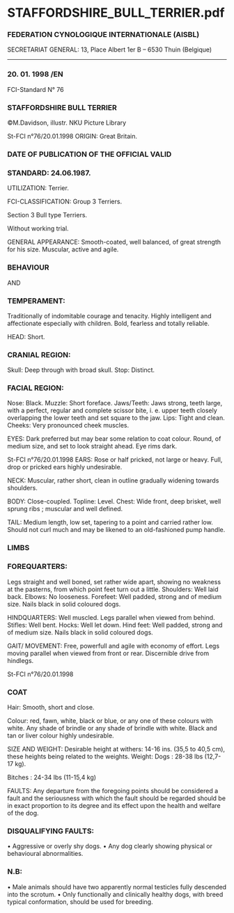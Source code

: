 # STAFFORDSHIRE_BULL_TERRIER.pdf


### FEDERATION CYNOLOGIQUE INTERNATIONALE (AISBL)


SECRETARIAT GENERAL: 13, Place Albert 1er  B – 6530 Thuin (Belgique)
______________________________________________________________________________

### 20. 01. 1998 /EN



FCI-Standard N° 76


### STAFFORDSHIRE BULL TERRIER



©M.Davidson, illustr. NKU Picture Library





St-FCI n°76/20.01.1998
ORIGIN: Great Britain.

### DATE OF PUBLICATION OF THE OFFICIAL VALID



### STANDARD: 24.06.1987.



UTILIZATION: Terrier.

FCI-CLASSIFICATION:  Group  3
Terriers.

Section 3
Bull type Terriers.

Without working trial.

GENERAL APPEARANCE: Smooth-coated, well balanced, of
great strength for his size.  Muscular, active and agile.

### BEHAVIOUR


AND


### TEMPERAMENT:


Traditionally
of
indomitable courage and tenacity.  Highly intelligent and affectionate
especially with children.  Bold, fearless and totally reliable.

HEAD: Short.

### CRANIAL REGION:


Skull: Deep through with broad skull.
Stop: Distinct.

### FACIAL REGION:


Nose: Black.
Muzzle: Short foreface.
Jaws/Teeth: Jaws strong, teeth large, with a perfect, regular and
complete scissor bite, i. e. upper teeth closely overlapping the lower
teeth and set square to the jaw.
Lips: Tight and clean.
Cheeks: Very pronounced cheek muscles.

EYES: Dark preferred but may bear some relation to coat colour.
Round, of medium size, and set to look straight ahead.  Eye rims
dark.



St-FCI n°76/20.01.1998
EARS: Rose or half pricked, not large or heavy.  Full, drop or
pricked ears highly undesirable.

NECK: Muscular, rather short, clean in outline gradually widening
towards shoulders.

BODY: Close-coupled.
Topline: Level.
Chest: Wide front, deep brisket, well sprung ribs ; muscular and well
defined.

TAIL: Medium length, low set, tapering to a point and carried rather
low.  Should not curl much and may be likened to an old-fashioned
pump handle.

### LIMBS



### FOREQUARTERS:


Legs straight and well boned, set rather wide apart, showing no
weakness at the pasterns, from which point feet turn out a little.
Shoulders: Well laid back.
Elbows: No looseness.
Forefeet: Well padded, strong and of medium size.  Nails black in
solid coloured dogs.


HINDQUARTERS: Well muscled. Legs parallel when viewed from
behind.
Stifles: Well bent.
Hocks: Well let down.
Hind feet: Well padded, strong and of medium size.  Nails black in
solid coloured dogs.

GAIT/ MOVEMENT: Free, powerfull and agile with economy of
effort.  Legs moving parallel when viewed from front or rear.
Discernible drive from hindlegs.




St-FCI n°76/20.01.1998

### COAT


Hair: Smooth, short and close.

Colour: red, fawn, white, black or blue, or any one of these colours
with white.  Any shade of brindle or any shade of brindle with white.
Black and tan or liver colour highly undesirable.

SIZE AND WEIGHT: Desirable height at withers: 14-16 ins. (35,5
to 40,5 cm), these heights being related to the weights.
Weight:  Dogs
: 28-38 lbs (12,7-17 kg).

Bitches : 24-34 lbs (11-15,4 kg)

FAULTS: Any departure from the foregoing points should be
considered a fault and the seriousness with which the fault should be
regarded should be in exact proportion to its degree and its effect
upon the health and welfare of the dog.

### DISQUALIFYING FAULTS:


•
Aggressive or overly shy dogs.
•
Any
dog
clearly showing
physical
or
behavioural
abnormalities.

### N.B:


•
Male animals should have two apparently normal testicles
fully descended into the scrotum.
•
Only functionally and clinically healthy dogs, with breed
typical conformation, should be used for breeding.







